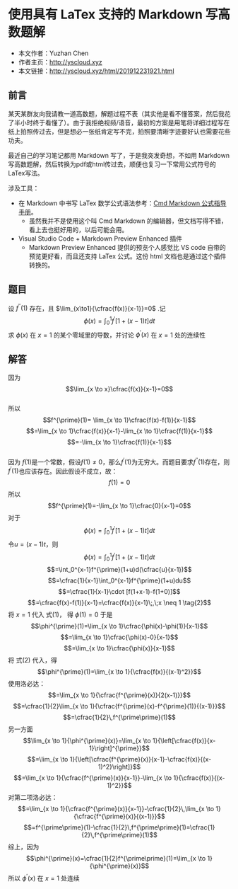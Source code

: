# 使用具有 LaTex 支持的 Markdown 写高数题解

+ 本文作者：Yuzhan Chen
+ 作者主页：http://yscloud.xyz
+ 本文链接：http://yscloud.xyz/html/201912231921.html

## 前言

某天某群友向我请教一道高数题，解题过程不表（其实他是看不懂答案，然后我花了半小时终于看懂了）。由于我拒绝视频/语音，最初的方案是用笔将详细过程写在纸上拍照传过去，但是想必一张纸肯定写不完，拍照要清晰字迹要好认也需要花些功夫。

最近自己的学习笔记都用 Markdown 写了，于是我突发奇想，不如用 Markdown 写高数题解，然后转换为pdf或html传过去，顺便也复习一下常用公式符号的LaTex写法。

涉及工具：

+ 在 Markdown 中书写 LaTex 数学公式语法参考：[Cmd Markdown 公式指导手册]( https://www.zybuluo.com/codeep/note/163962)。
  + 虽然我并不是使用这个叫 Cmd Markdown 的编辑器，但文档写得不错，看上去也挺好用的，以后可能会用。
+ Visual Studio Code + Markdown Preview Enhanced 插件
  + Markdown Preview Enhanced 提供的预览个人感觉比 VS code 自带的预览更好看，而且还支持 LaTex 公式。这份 html 文档也是通过这个插件转换的。

## 题目

设 $f^{\prime\prime}(1)$ 存在，且 $\lim_{x\to1}{\cfrac{f(x)}{x-1}}=0$ .记
$$\phi(x)=\int_0^{1}f^{\prime}[1+(x-1)t]dt$$
求 $\phi(x)$ 在 $x=1$ 的某个零域里的导数，并讨论 $\phi^{\prime}(x)$ 在 $x=1$ 处的连续性  

## 解答

因为 
$$\lim_{x \to x}\cfrac{f(x)}{x-1}=0$$  
所以 
$$f^{\prime}(1)=
\lim_{x \to 1}\cfrac{f(x)-f(1)}{x-1}$$
$$=\lim_{x \to 1}\cfrac{f(x)}{x-1}-\lim_{x \to 1}\cfrac{f(1)}{x-1}$$
$$=-\lim_{x \to 1}\cfrac{f(1)}{x-1}$$  
因为 $f(1)$是一个常数，假设$f(1)\neq0$，那么$f^{\prime}(1)$为无穷大。而题目要求$f^{\prime\prime}(1)$存在，则$f^{\prime}(1)$也应该存在。因此假设不成立，故：
$$f(1)=0$$
所以
$$f^{\prime}(1)=-\lim_{x \to 1}\cfrac{0}{x-1}=0$$
对于
$$\phi(x)=\int_0^{1}f^{\prime}[1+(x-1)t]dt \tag{1}$$
令$u=(x-1)t$，则
$$\phi(x)=\int_0^{1}f^{\prime}[1+(x-1)t]dt$$
$$=\int_0^{x-1}f^{\prime}(1+u)d(\cfrac{u}{x-1})$$
$$=\cfrac{1}{x-1}\int_0^{x-1}f^{\prime}(1+u)du$$
$$=\cfrac{1}{x-1}\cdot [f(1+x-1)-f(1+0)]$$
$$=\cfrac{f(x)-f(1)}{x-1}=\cfrac{f(x)}{x-1}\;,\;x \neq 1 \tag{2}$$
将 $x=1$ 代入 式$(1)$， 得 $\phi(1)=0$
于是
$$\phi^{\prime}(1)=\lim_{x \to 1}\cfrac{\phi(x)-\phi(1)}{x-1}$$
$$=\lim_{x \to 1}\cfrac{\phi(x)-0}{x-1}$$
$$=\lim_{x \to 1}\cfrac{\phi(x)}{x-1}$$
将 式$(2)$ 代入，得
$$\phi^{\prime}(1)=\lim_{x \to 1}{\cfrac{f(x)}{(x-1)^2}}$$
使用洛必达：
$$=\lim_{x \to 1}{\cfrac{f^{\prime}(x)}{2(x-1)}}$$
$$=\cfrac{1}{2}\lim_{x \to 1}{\cfrac{f^{\prime}(x)-f^{\prime}(1)}{(x-1)}}$$
$$=\cfrac{1}{2}\,f^{\prime\prime}(1)$$
另一方面
$$\lim_{x \to 1}{\phi^{\prime}(x)}=\lim_{x \to 1}{\left[\cfrac{f(x)}{x-1}\right]^{\prime}}$$
$$=\lim_{x \to 1}{\left[\cfrac{f^{\prime}(x)}{x-1}-\cfrac{f(x)}{(x-1)^2}\right]}$$
$$=\lim_{x \to 1}{\cfrac{f^{\prime}(x)}{x-1}}-\lim_{x \to 1}{\cfrac{f(x)}{(x-1)^2}}$$
对第二项洛必达：
$$=\lim_{x \to 1}{\cfrac{f^{\prime}(x)}{x-1}}-\cfrac{1}{2}\,\lim_{x \to 1}{\cfrac{f^{\prime}(x)}{(x-1)}}$$
$$=f^{\prime\prime}(1)-\cfrac{1}{2}\,f^{\prime\prime}(1)=\cfrac{1}{2}\,f^{\prime\prime}(1)$$
综上，因为 $$\phi^{\prime}(x)=\cfrac{1}{2}f^{\prime\prime}(1)=\lim_{x \to 1}{\phi^{\prime}(x)}$$
所以 $\phi^{\prime}(x)$ 在 $x=1$ 处连续

